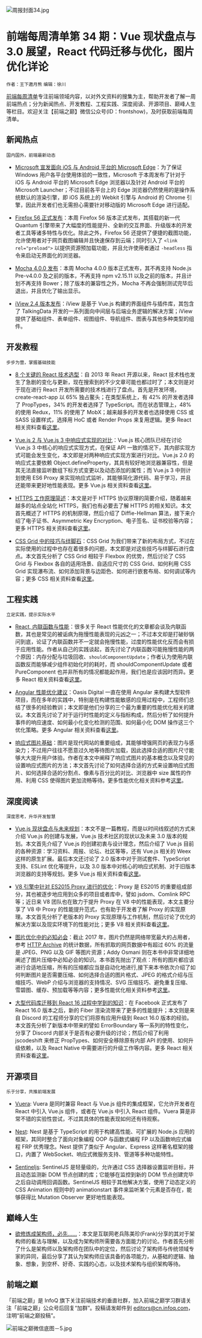 ![周报封面34.jpg](http://upload-images.jianshu.io/upload_images/1647496-9590dbd0cb4f2f8b.jpg?imageMogr2/auto-orient/strip%7CimageView2/2/w/1240)

# 前端每周清单第 34 期：Vue 现状盘点与 3.0 展望，React 代码迁移与优化，图片优化详论

`作者：王下邀月熊` `编辑：徐川`

[前端每周清单](http://www.infoq.com/cn/FE-Weekly)专注前端领域内容，以对外文资料的搜集为主，帮助开发者了解一周前端热点；分为新闻热点、开发教程、工程实践、深度阅读、开源项目、巅峰人生等栏目。欢迎关注【前端之巅】微信公众号(ID：frontshow)，及时获取前端每周清单。

## 新闻热点

`国内国外，前端最新动态`

* [Microsoft 宣发面向 iOS 与 Android 平台的 Microsoft Edge](https://parg.co/UmY)：为了保证 Windows 用户各平台使用体验的一致性，Microsoft 于本周发布了针对于 iOS 与 Android 平台的 Microsoft Edge 浏览器以及针对 Android 平台的 Microsoft Launcher；不过目前各平台上的 Edge 浏览器仍然使用的是操作系统默认的渲染引擎，即 iOS 系统上的 Webkit 引擎与 Android 的 Chrome 引擎，因此开发者们也无需担心需要针对移动版的 Microsoft Edge 进行适配。

- [Firefox 56 正式发布](https://hacks.mozilla.org/2017/10/firefox-56-last-stop-before-quantum/)：本周 Firefox 56 版本正式发布，其搭载的新一代 Quantum 引擎带来了大幅度的性能提升、全新的交互界面、升级版本的开发者工具等诸多特性与优化。除此之外，Firefox 56 还提供了便捷的截图功能，允许使用者对于网页截图编辑并且快速保存到云端；同时引入了 `<link rel="preload">` 以提供资源预加载功能，并且允许使用者通过 `-headless` 指令来启动无界面化的浏览器。

* [Mocha 4.0.0 发布](https://github.com/mochajs/mocha/releases/tag/v4.0.0)：本周 Mocha 4.0.0 版本正式发布，其不再支持 Node.js Pre-v4.0.0 及之前的版本，不再支持 npm v2.15.11 以及之前的版本，并且计划不再支持 Bower；除了版本的兼容性之外，Mocha 不再会强制测试完毕后退出，并且优化了输出显示。

- [iView 2.4 版本发布](https://parg.co/Umd)：iView 是基于 Vue.js 构建的界面组件与插件库，其包含了 TalkingData 开发的一系列面向中间层与后端业务逻辑的解决方案；iView 提供了基础组件、表单组件、视图组件、导航组件、图表与其他多种类型的组件。

## 开发教程

`步步为营，掌握基础技能`

* [8 个关键的 React 技术选型](https://parg.co/Um6)：自 2013 年 React 开源以来，React 技术栈也发生了急剧的变化与更新，现在搜索到的不少文章可能也都过时了；本文则是对于现在进行 React 开发所需要的技术栈进行了盘点。首先是开发环境，create-react-app 以 65% 独占鳌头；在类型系统上，有 42% 的开发者选择了 PropTypes，34% 的开发者选择了 TypeScript。而在状态管理上，48% 的使用 Redux，11% 的使用了 MobX；越来越多的开发者也选择使用 CSS 或 SASS 设置样式，选择用 HoC 或者 Render Props 来复用逻辑。更多 React 相关资料查看[这里](https://parg.co/Um3)。

- [Vue.js 2 与 Vue.js 3 中响应式实现的对比](https://blog.cloudboost.io/reactivity-in-vue-js-2-vs-vue-js-3-dcdd0728dcdf)：Vue.js 核心团队已经在讨论 Vue.js 3 中核心的响应式实现方式，在保证 API 一致的情况下，其内部实现方式可能会发生变化，本文即是对两种响应式实现方案进行对比。Vue.js 2.0 的响应式主要依赖 Object.defineProperty，其具有较好地浏览器兼容性，但是其无法直接监听数组下标方式变更以及动态添加的属性；而 Vue.js 3 中则计划使用 ES6 Proxy 来实现响应式监听，其能够简化源代码、易于学习，并且还能带来更好地性能表现。更多 Vue.js 相关资料查看[这里](https://parg.co/Um3)。

* [HTTPS 工作原理简述](https://dev.to/ruidfigueiredo/briefish-explanation-of-how-https-works)：本文是对于 HTTPS 协议原理的简要介绍，随着越来越多的站点全站化 HTTPS，我们也有必要去了解 HTTPS 的相关知识。本文首先概述了 HTTPS 的机制原理，然后介绍了 Diffie-Hellman 算法，接下来介绍了电子证书、Asymmetric Key Encryption、电子签名、证书校验等内容；更多 HTTPS 相关资料查看[这里](https://parg.co/Ums)。

- [CSS Grid 中的技巧与绊脚石](https://parg.co/Umq)：CSS Grid 为我们带来了新的布局方式，不过在实际使用的过程中也存在着很多的问题，本文即是对这些技巧与绊脚石进行盘点。本文首先分析了 CSS Grid 相较于 Flexbox 的优势，然后讨论了 CSS Grid 与 Flexbox 各自的适用场景、自适应尺寸的 CSS Grid、如何利用 CSS Grid 实现瀑布流、如何添加背景与边距色、如何进行嵌套布局、如何调试等内容；更多 CSS 相关资料查看[这里](https://parg.co/Um3)。

## 工程实践

`立足实践，提示实际水平`

* [React, 内联函数与性能](https://parg.co/Um0)：很多关于 React 性能优化的文章都会谈及内联函数，其也是常见的被诟病为拖慢性能表现的元凶之一；不过本文却是打破砂锅问到底，论证了内联函数并不一定就会拖慢性能，过度的性能优化反而会有损于应用性能。作者从自己的实践谈起，首先讨论了内联函数可能拖慢性能的两个原因：内存分配与垃圾回收、`shouldComponentUpdate`；作者认为使用内联函数反而能够减少组件初始化时的耗时，而 shouldComponentUpdate 或者 PureComponent 也并非所有的情况都能起作用，我们也是应该因时而异。更多 React 相关资料查看[这里](https://parg.co/Um3)。

- [Angular 性能优化建议](https://parg.co/UmK)：Oasis Digital 一直在使用 Angular 来构建大型软件项目，而在多年的实践中，特别是在构建性能敏感的应用过程中，工程师们总结了很多的经验教训；本文即是他们分享的三个最为重要的性能优化相关的建议。本文首先讨论了对于运行时性能的定义与指标构成，然后分析了如何提升事件的响应速度、如何最小化变化检测的范围、如何最小化 DOM 操作这三个优化策略。更多 Angular 相关资料查看[这里](https://parg.co/Um3)。

* [响应式图片基础](https://parg.co/UmS)：图片是现代网站的重要组成，其能够增强网页的表现力与感染力；不过用户往往不愿意过久地等待图片加载，因此选择合适的图片尺寸能够大大提升用户体验。作者在本文中阐释了响应式图片的基本概念以及常见的设置响应式图片的方法；本文首先讨论了如何选择合适的方式来设置响应式图片、如何选择合适的分割点、像素与百分比的对比、浏览器中 size 属性的作用、利用 CSS 使得图片更加流畅等待。更多性能优化相关资料参考[这里](https://parg.co/Umu)。

## 深度阅读

`深度思考，升华开发智慧`

* [Vue.js 现状盘点与未来规划](https://parg.co/UmG)：本文不是一篇教程，而是以时间线叙述的方式来介绍 Vue.js 的创建与发展，Vue.js 技术社区的现状以及未来 3.0 版本的规划。本文首先介绍了 Vue.js 的创建初衷与设计理念，然后介绍了 Vue.js 目前的各种资源：学习资料、周报、论坛、社区等等，还有 Vue.js 相关的 Weex 这样的原生扩展。最后本文还讨论了 2.0 版本中对于测试套件、TypeScript 支持、ESLint 优化等提升，以及 3.0 版本中对核心的响应式机制、对于旧版本浏览器的支持等规划。更多 Vue.js 相关资料查看[这里](https://parg.co/Um3)。

- [V8 引擎中针对 ES2015 Proxy 进行的优化](https://v8project.blogspot.co.id/2017/10/optimizing-proxies.html)：Proxy 是 ES2015 的重要组成部分，其也被逐步地应用到众多的项目或者库中，譬如 jsdom、Comlink RPC 等；近日来 V8 团队也在致力于提升 Proxy 在 V8 中的性能表现，本文主要分享了 V8 中 Proxy 的性能提升范式，也有助于开发者了解 Proxy 的实现原理。本文首先分析了老版本的 Proxy 实现原理与工作机制，然后讨论了优化的解决方案以及现实环境下的性能对比；更多 V8 相关资料查看[这里](https://parg.co/UmO)。

* [图片优化中的必知必会](https://images.guide/)：截止 2017 年，图片仍然是网络带宽最大的占用者，参考 [HTTP Archive](http://httparchive.org/) 的统计数据，所有抓取的网页数据中有超过 60% 的流量是 JPEG、PNG 以及 GIF 等图片资源；Addy Osmani 则在本书中非常详细地阐述了图片压缩中必知必会的知识。本书首先抛出了观点：所有的图片都应该进行合适地压缩，所有的压缩都应当是自动化地进行,接下来本书依次介绍了如何判断图片是否需要压缩、如何选择合适的图片格式、JPEG 的格式介绍与压缩技巧、WebP 介绍与浏览器的支持情况、SVG 压缩技巧、避免重复压缩、雪碧图、缓存、预加载等等内容；更多性能优化相关资料参考[这里](https://parg.co/Umu)。

- [大型代码库迁移到 React 16 过程中学到的知识](https://parg.co/Umo)：在 Facebook 正式发布了 React 16.0 版本之后，新的 Fiber 渲染流带来了更多的性能提升；本文则是来自 Discord 的工程师分享的它们将原有应用升级到 React 16.0 版本的经验。本文首先分析了新版本中带来的譬如 ErrorBoundary 等一系列的特性变化，分享了 Discord 内部关于是否有必要升级的讨论；然后介绍了利用 jscodeshift 来修正 PropTypes、如何安全移除原有内部 API 的使用、如何升级依赖，以及 React Native 中需要进行的升级工作等内容。更多 React 相关资料查看[这里](https://parg.co/Um3)。

## 开源项目

`乐于分享，共推前端发展`

* [Vuera](https://parg.co/UmA): Vuera 是同时兼容 React 与 Vue.js 组件的集成框架，它允许开发者在 React 中引入 Vue.js 组件，或者在 Vue.js 中引入 React 组件。Vuera 算是非常不错的实验性尝试，不过其具体的性能表现如何还有待观察。

- [Nest](https://github.com/nestjs/nest): Nest 是基于 TypeScript 的用于构建高性能、可扩展的 Node.js 应用的框架，其同时整合了面向对象编程 OOP 与函数式编程 FP 以及函数响应式编程 FRP 优秀理念。Nest 提供了类似于 Angular、Express 这样著名框架的接口，内置了 WebSocket、响应式微服务支持、管道等多种功能特性。

* [Sentineljs](https://github.com/muicss/sentineljs): SentinelJS 是轻量级的，允许通过 CSS 选择器设置监听目标，并且动态监测新 DOM 节点创建的库；它能够在监控到新的 DOM 节点创建完毕之后自动调用回调函数。SentinelJS 相较于其他解决方案，使用了动态定义的 CSS Animation 规则中的 animationstart 事件来监听某个元素是否存在，能够获得比 Mutation Observer 更好地性能表现。

## 巅峰人生

* [欲修炼成架构师，必先……](http://mp.weixin.qq.com/s/jnutJ6qUGMy2-swXZBwtdA)：本文是互联网老兵陈美珍(Frank)分享的其对于架构师的看法与理解，以及成为架构师所需要各方面能力的讨论。作者首先分析了什么是架构师以及架构师在团队中的定位，然后讨论了架构师与传统领域专家的异同，最后分享了其认为架构师应该具备的各项能力，从基础的逻辑、抽象、想象，到空杯、好奇、实践的心态，以及技术架构与组织架构等待。

## 前端之巅

「前端之巅」是 InfoQ 旗下关注前端技术的垂直社群，加入前端之巅学习群请关注「前端之巅」公众号后回复“加群”。投稿请发邮件到 editors@cn.infoq.com，注明“前端之巅投稿”。

![前端之巅微信底图－5.jpg](http://upload-images.jianshu.io/upload_images/1647496-01712a993d2b23de.jpg?imageMogr2/auto-orient/strip%7CimageView2/2/w/1240)
